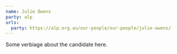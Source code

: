 ```yaml
---
name: Julie Owens
party: alp
urls:
  party: https://alp.org.au/our-people/our-people/julie-owens/
---
```

Some verbiage about the candidate here.
